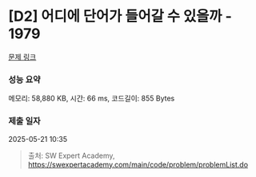 # [D2] 어디에 단어가 들어갈 수 있을까 - 1979 

[문제 링크](https://swexpertacademy.com/main/code/problem/problemDetail.do?contestProbId=AV5PuPq6AaQDFAUq) 

### 성능 요약

메모리: 58,880 KB, 시간: 66 ms, 코드길이: 855 Bytes

### 제출 일자

2025-05-21 10:35



> 출처: SW Expert Academy, https://swexpertacademy.com/main/code/problem/problemList.do